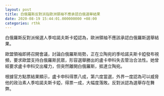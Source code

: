 ```yaml
---
layout: post
title: 白俄羅斯反對派指歐洲領袖不應承認白俄選舉結果
date: 2020-08-19 15:44:01.000000000 +08:00
categories: rthk
---
```


白俄羅斯反對派候選人季哈諾夫斯卡婭認為，歐洲領袖不應該承認白俄羅斯選舉結果。

歐盟領袖即將召開會議，討論白俄羅斯局勢，正在立陶宛的季哈諾夫斯卡婭發布視頻，要求歐盟支持白俄羅斯民眾，形容選舉勝出的盧卡申科失去管治合法性。她曾經要求盧卡申科交出權力，但突然離開白俄羅斯，抵達立陶宛。

根據官方點票結果顯示，盧卡申科得票八成，第六度當選，外界一度認為可以威脅他的政治素人季哈諾夫斯卡婭，得票一成，大幅度落敗。反對派認為選舉存在舞弊。
